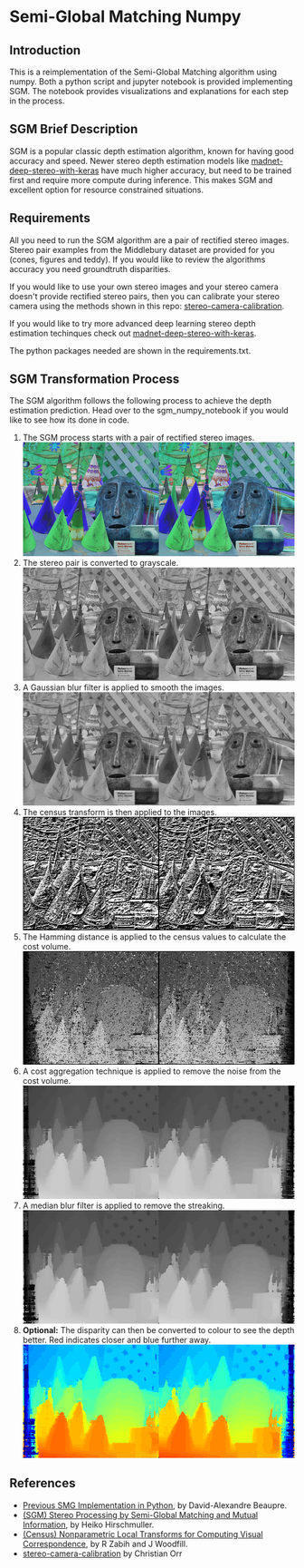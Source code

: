 # Semi-Global Matching Numpy

## Introduction
This is a reimplementation of the Semi-Global Matching algorithm using numpy. Both a python script and jupyter notebook is provided implementing SGM. The notebook provides visualizations and explanations for each step in the process.

## SGM Brief Description
SGM is a popular classic depth estimation algorithm, known for having good accuracy and speed. Newer stereo depth estimation models like [madnet-deep-stereo-with-keras](https://github.com/ChristianOrr/madnet-deep-stereo-with-keras) have much higher accuracy, but need to be trained first and require more compute during inference. This makes SGM and excellent option for resource constrained situations.

## Requirements
All you need to run the SGM algorithm are a pair of rectified stereo images. Stereo pair examples from the Middlebury dataset are provided for you (cones, figures and teddy). If you would like to review the algorithms accuracy you need groundtruth disparities. 

If you would like to use your own stereo images and your stereo camera doesn't provide rectified stereo pairs, then you can calibrate your stereo camera using the methods shown in this repo: [stereo-camera-calibration](https://github.com/ChristianOrr/stereo-camera-calibration).

If you would like to try more advanced deep learning stereo depth estimation techinques check out [madnet-deep-stereo-with-keras](https://github.com/ChristianOrr/madnet-deep-stereo-with-keras).

The python packages needed are shown in the requirements.txt.

## SGM Transformation Process
The SGM algorithm follows the following process to achieve the depth estimation prediction. Head over to the sgm_numpy_notebook if you would like to see how its done in code.

1. The SGM process starts with a pair of rectified stereo images. 
![left_right_colour](cones/left_right_colour.png)
2. The stereo pair is converted to grayscale.
![left_right_grey](cones/left_right_grey.png)
3. A Gaussian blur filter is applied to smooth the images.
![left_right_blur](cones/left_right_blur.png)
4. The census transform is then applied to the images.
![left_right_census](cones/left_right_census.png)
5. The Hamming distance is applied to the census values to calculate the cost volume.
![left_right_cost_volume](cones/left_right_cost_volume.png)
6. A cost aggregation technique is applied to remove the noise from the cost volume.
![left_right_cost_agg](cones/left_right_cost_agg.png)
7. A median blur filter is applied to remove the streaking.
![left_right_disp](cones/left_right_disp.png)
8. **Optional:** The disparity can then be converted to colour to see the depth better. Red indicates closer and blue further away.
![left_right_depth_map](cones/left_right_depth_map.png)


## References
* [Previous SMG Implementation in Python](https://github.com/beaupreda/semi-global-matching), by David-Alexandre Beaupre.
* [(SGM) Stereo Processing by Semi-Global Matching and Mutual Information](https://core.ac.uk/download/pdf/11134866.pdf), by Heiko Hirschmuller.
* [(Census) Nonparametric Local Transforms for Computing Visual Correspondence](http://www.cs.cornell.edu/~rdz/Papers/ZW-ECCV94.pdf), by R Zabih and J Woodfill.
* [stereo-camera-calibration](https://github.com/ChristianOrr/stereo-camera-calibration) by Christian Orr